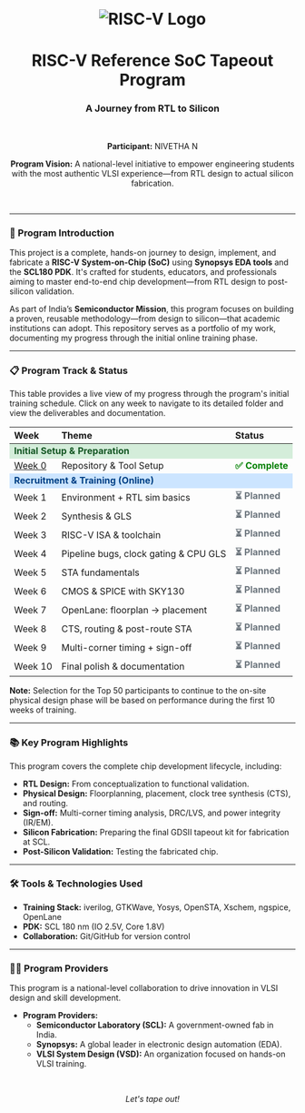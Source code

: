 <div align="center">
  <br>
  <h1><img src="https://img.shields.io/badge/RISC--V%20Tapeout%20Program-blue?style=for-the-badge&logo=RISC-V&logoColor=white" alt="RISC-V Logo"></h1>
  <h1>RISC-V Reference SoC Tapeout Program</h1>
  <h3>A Journey from RTL to Silicon</h3>
  <br>
  <p><b>Participant:</b> NIVETHA N</p>
  <p><b>Program Vision:</b> A national-level initiative to empower engineering students with the most authentic VLSI experience—from RTL design to actual silicon fabrication.</p>
  <br>
</div>

---

### 🚀 Program Introduction

This project is a complete, hands-on journey to design, implement, and fabricate a **RISC-V System-on-Chip (SoC)** using **Synopsys EDA tools** and the **SCL180 PDK**. It's crafted for students, educators, and professionals aiming to master end-to-end chip development—from RTL design to post-silicon validation.

As part of India’s **Semiconductor Mission**, this program focuses on building a proven, reusable methodology—from design to silicon—that academic institutions can adopt. This repository serves as a portfolio of my work, documenting my progress through the initial online training phase.

---

### 📋 Program Track & Status

This table provides a live view of my progress through the program's initial training schedule. Click on any week to navigate to its detailed folder and view the deliverables and documentation.

<table width="100%">
  <thead>
    <tr>
      <th><div align="left">Week</div></th>
      <th><div align="left">Theme</div></th>
      <th><div align="left">Status</div></th>
    </tr>
  </thead>
  <tbody>
    <tr>
      <td colspan="3" style="background-color:#d4edda; color:#155724; font-weight:bold;"><div align="left">Initial Setup & Preparation</div></td>
    </tr>
    <tr>
      <td><a href="./Week_00/README.md">Week 0</a></td>
      <td>Repository & Tool Setup</td>
      <td><span style="color:green;font-weight:bold;">✅ Complete</span></td>
    </tr>
    <tr>
      <td colspan="3" style="background-color:#cce5ff; color:#004085; font-weight:bold;"><div align="left">Recruitment & Training (Online)</div></td>
    </tr>
    <tr>
      <td>Week 1</td>
      <td>Environment + RTL sim basics</td>
      <td><span style="color:#6c757d;font-weight:bold;">⏳ Planned</span></td>
    </tr>
    <tr>
      <td>Week 2</td>
      <td>Synthesis & GLS</td>
      <td><span style="color:#6c757d;font-weight:bold;">⏳ Planned</span></td>
    </tr>
    <tr>
      <td>Week 3</td>
      <td>RISC-V ISA & toolchain</td>
      <td><span style="color:#6c757d;font-weight:bold;">⏳ Planned</span></td>
    </tr>
    <tr>
      <td>Week 4</td>
      <td>Pipeline bugs, clock gating & CPU GLS</td>
      <td><span style="color:#6c757d;font-weight:bold;">⏳ Planned</span></td>
    </tr>
    <tr>
      <td>Week 5</td>
      <td>STA fundamentals</td>
      <td><span style="color:#6c757d;font-weight:bold;">⏳ Planned</span></td>
    </tr>
    <tr>
      <td>Week 6</td>
      <td>CMOS & SPICE with SKY130</td>
      <td><span style="color:#6c757d;font-weight:bold;">⏳ Planned</span></td>
    </tr>
    <tr>
      <td>Week 7</td>
      <td>OpenLane: floorplan → placement</td>
      <td><span style="color:#6c757d;font-weight:bold;">⏳ Planned</span></td>
    </tr>
    <tr>
      <td>Week 8</td>
      <td>CTS, routing & post-route STA</td>
      <td><span style="color:#6c757d;font-weight:bold;">⏳ Planned</span></td>
    </tr>
    <tr>
      <td>Week 9</td>
      <td>Multi-corner timing + sign-off</td>
      <td><span style="color:#6c757d;font-weight:bold;">⏳ Planned</span></td>
    </tr>
    <tr>
      <td>Week 10</td>
      <td>Final polish & documentation</td>
      <td><span style="color:#6c757d;font-weight:bold;">⏳ Planned</span></td>
    </tr>
  </tbody>
</table>

**Note:** Selection for the Top 50 participants to continue to the on-site physical design phase will be based on performance during the first 10 weeks of training.

---

### 📚 Key Program Highlights

This program covers the complete chip development lifecycle, including:
-   **RTL Design:** From conceptualization to functional validation.
-   **Physical Design:** Floorplanning, placement, clock tree synthesis (CTS), and routing.
-   **Sign-off:** Multi-corner timing analysis, DRC/LVS, and power integrity (IR/EM).
-   **Silicon Fabrication:** Preparing the final GDSII tapeout kit for fabrication at SCL.
-   **Post-Silicon Validation:** Testing the fabricated chip.

---

### 🛠️ Tools & Technologies Used

-   **Training Stack:** iverilog, GTKWave, Yosys, OpenSTA, Xschem, ngspice, OpenLane
-   **PDK:** SCL 180 nm (IO 2.5V, Core 1.8V)
-   **Collaboration:** Git/GitHub for version control

---

### 🧑‍💻 Program Providers 

This program is a national-level collaboration to drive innovation in VLSI design and skill development.

- **Program Providers:**
  - **Semiconductor Laboratory (SCL):** A government-owned fab in India.
  - **Synopsys:** A global leader in electronic design automation (EDA).
  - **VLSI System Design (VSD):** An organization focused on hands-on VLSI training.


<br>
<div align="center">
  <p><i>Let's tape out!</i></p>
</div>
